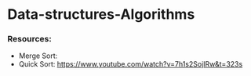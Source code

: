 # Data-structures-Algorithms

### Resources:
* Merge Sort: 
* Quick Sort:  https://www.youtube.com/watch?v=7h1s2SojIRw&t=323s
